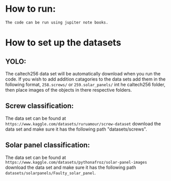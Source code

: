 # How to run:
    The code can be run using jupiter note books. 
# How to set up the datasets
## YOLO:
The caltech256 data set will be automatically download when you run the code. If you wish to add addition catagories to the data sets add them in the following format, `258.screws/` or `259.solar_panels/` int he caltech256 folder, then place images of the objects in there respective folders. 
## Screw classification:
The data set can be found at `https://www.kaggle.com/datasets/ruruamour/screw-dataset` download the data set and make sure it has the following path "datasets/screws".

## Solar panel classification:
The data set can be found at `https://www.kaggle.com/datasets/pythonafroz/solar-panel-images` download the data set and make sure it has the following path `datasets/solarpanels/Faulty_solar_panel`.